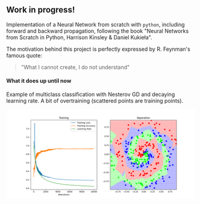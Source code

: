## Work in progress!

Implementation of a Neural Network from scratch with `python`, including forward and backward propagation, following the book "Neural Networks from Scratch in Python, Harrison Kinsley & Daniel Kukieła".

The motivation behind this project is perfectly expressed by R. Feynman's famous quote: 
>"What I cannot create, I do not understand"

#### What it does up until now
Example of multiclass classification with Nesterov GD and decaying learning rate. A bit of overtraining (scattered points are training points).
<center>
<img src="screenshots/GDtest.png" alt="drawing" width="500"/>
</center>